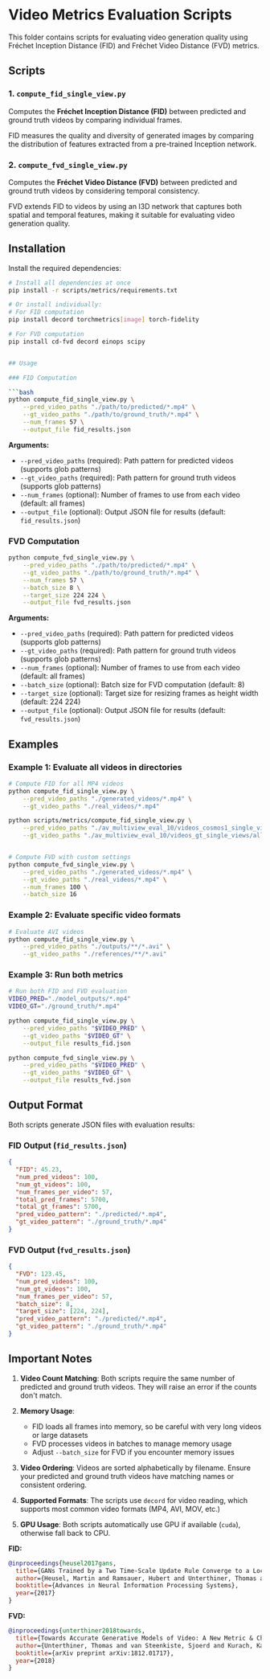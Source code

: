 # Video Metrics Evaluation Scripts

This folder contains scripts for evaluating video generation quality using Fréchet Inception Distance (FID) and Fréchet Video Distance (FVD) metrics.

## Scripts

### 1. `compute_fid_single_view.py`

Computes the **Fréchet Inception Distance (FID)** between predicted and ground truth videos by comparing individual frames.

FID measures the quality and diversity of generated images by comparing the distribution of features extracted from a pre-trained Inception network.

### 2. `compute_fvd_single_view.py`

Computes the **Fréchet Video Distance (FVD)** between predicted and ground truth videos by considering temporal consistency.

FVD extends FID to videos by using an I3D network that captures both spatial and temporal features, making it suitable for evaluating video generation quality.

## Installation

Install the required dependencies:

```bash
# Install all dependencies at once
pip install -r scripts/metrics/requirements.txt

# Or install individually:
# For FID computation
pip install decord torchmetrics[image] torch-fidelity

# For FVD computation
pip install cd-fvd decord einops scipy


## Usage

### FID Computation

```bash
python compute_fid_single_view.py \
    --pred_video_paths "./path/to/predicted/*.mp4" \
    --gt_video_paths "./path/to/ground_truth/*.mp4" \
    --num_frames 57 \
    --output_file fid_results.json
```

**Arguments:**

- `--pred_video_paths` (required): Path pattern for predicted videos (supports glob patterns)
- `--gt_video_paths` (required): Path pattern for ground truth videos (supports glob patterns)
- `--num_frames` (optional): Number of frames to use from each video (default: all frames)
- `--output_file` (optional): Output JSON file for results (default: `fid_results.json`)

### FVD Computation

```bash
python compute_fvd_single_view.py \
    --pred_video_paths "./path/to/predicted/*.mp4" \
    --gt_video_paths "./path/to/ground_truth/*.mp4" \
    --num_frames 57 \
    --batch_size 8 \
    --target_size 224 224 \
    --output_file fvd_results.json
```

**Arguments:**

- `--pred_video_paths` (required): Path pattern for predicted videos (supports glob patterns)
- `--gt_video_paths` (required): Path pattern for ground truth videos (supports glob patterns)
- `--num_frames` (optional): Number of frames to use from each video (default: all frames)
- `--batch_size` (optional): Batch size for FVD computation (default: 8)
- `--target_size` (optional): Target size for resizing frames as height width (default: 224 224)
- `--output_file` (optional): Output JSON file for results (default: `fvd_results.json`)

## Examples

### Example 1: Evaluate all videos in directories

```bash
# Compute FID for all MP4 videos
python compute_fid_single_view.py \
    --pred_video_paths "./generated_videos/*.mp4" \
    --gt_video_paths "./real_videos/*.mp4"

python scripts/metrics/compute_fid_single_view.py \
    --pred_video_paths "./av_multiview_eval_10/videos_cosmos1_single_views/all_views/*.mp4" \
    --gt_video_paths "./av_multiview_eval_10/videos_gt_single_views/all_views/*.mp4"


# Compute FVD with custom settings
python compute_fvd_single_view.py \
    --pred_video_paths "./generated_videos/*.mp4" \
    --gt_video_paths "./real_videos/*.mp4" \
    --num_frames 100 \
    --batch_size 16
```

### Example 2: Evaluate specific video formats

```bash
# Evaluate AVI videos
python compute_fid_single_view.py \
    --pred_video_paths "./outputs/**/*.avi" \
    --gt_video_paths "./references/**/*.avi"
```

### Example 3: Run both metrics

```bash
# Run both FID and FVD evaluation
VIDEO_PRED="./model_outputs/*.mp4"
VIDEO_GT="./ground_truth/*.mp4"

python compute_fid_single_view.py \
    --pred_video_paths "$VIDEO_PRED" \
    --gt_video_paths "$VIDEO_GT" \
    --output_file results_fid.json

python compute_fvd_single_view.py \
    --pred_video_paths "$VIDEO_PRED" \
    --gt_video_paths "$VIDEO_GT" \
    --output_file results_fvd.json
```

## Output Format

Both scripts generate JSON files with evaluation results:

### FID Output (`fid_results.json`)

```json
{
  "FID": 45.23,
  "num_pred_videos": 100,
  "num_gt_videos": 100,
  "num_frames_per_video": 57,
  "total_pred_frames": 5700,
  "total_gt_frames": 5700,
  "pred_video_pattern": "./predicted/*.mp4",
  "gt_video_pattern": "./ground_truth/*.mp4"
}
```

### FVD Output (`fvd_results.json`)

```json
{
  "FVD": 123.45,
  "num_pred_videos": 100,
  "num_gt_videos": 100,
  "num_frames_per_video": 57,
  "batch_size": 8,
  "target_size": [224, 224],
  "pred_video_pattern": "./predicted/*.mp4",
  "gt_video_pattern": "./ground_truth/*.mp4"
}
```

## Important Notes

1. **Video Count Matching**: Both scripts require the same number of predicted and ground truth videos. They will raise an error if the counts don't match.

2. **Memory Usage**:
   - FID loads all frames into memory, so be careful with very long videos or large datasets
   - FVD processes videos in batches to manage memory usage
   - Adjust `--batch_size` for FVD if you encounter memory issues

3. **Video Ordering**: Videos are sorted alphabetically by filename. Ensure your predicted and ground truth videos have matching names or consistent ordering.

4. **Supported Formats**: The scripts use `decord` for video reading, which supports most common video formats (MP4, AVI, MOV, etc.)

5. **GPU Usage**: Both scripts automatically use GPU if available (`cuda`), otherwise fall back to CPU.

**FID:**

```bibtex
@inproceedings{heusel2017gans,
  title={GANs Trained by a Two Time-Scale Update Rule Converge to a Local Nash Equilibrium},
  author={Heusel, Martin and Ramsauer, Hubert and Unterthiner, Thomas and Nessler, Bernhard and Hochreiter, Sepp},
  booktitle={Advances in Neural Information Processing Systems},
  year={2017}
}
```

**FVD:**

```bibtex
@inproceedings{unterthiner2018towards,
  title={Towards Accurate Generative Models of Video: A New Metric & Challenges},
  author={Unterthiner, Thomas and van Steenkiste, Sjoerd and Kurach, Karol and Marinier, Raphael and Michalski, Marcin and Gelly, Sylvain},
  booktitle={arXiv preprint arXiv:1812.01717},
  year={2018}
}
```
